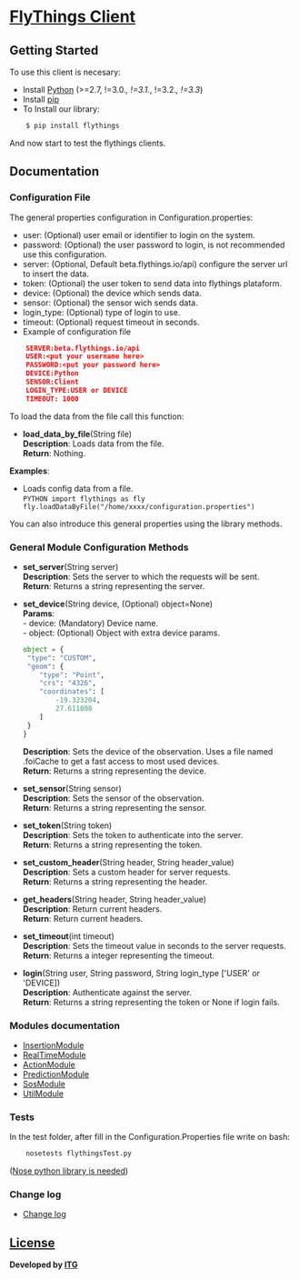 
# [FlyThings Client](http://flythings.io) 
## Getting Started  
  
To use this client is necesary:  
*  Install [Python](https://www.python.org/) (>=2.7, !=3.0.*, !=3.1.*, !=3.2.*, !=3.3*) 
* Install [pip](https://pypi.python.org/pypi/pip?)  
* To Install our library:  
```BASH  
    $ pip install flythings   
````  
  
And now start to test the flythings clients.  
  
## Documentation  
  
### Configuration File  
The general properties configuration in Configuration.properties:  
* user: (Optional) user email or identifier to login on the system.  
* password: (Optional) the user password to login, is not recommended use this configuration.  
* server: (Optional, Default beta.flythings.io/api) configure the server url to insert the data.  
* token: (Optional) the user token to send data into flythings plataform.  
* device: (Optional) the device which sends data.  
* sensor: (Optional) the sensor wich sends data.  
* login_type: (Optional) type of login to use.
* timeout: (Optional) request timeout in seconds.
*  Example of configuration file  
```JSON  
    SERVER:beta.flythings.io/api  
    USER:<put your username here>  
    PASSWORD:<put your password here>  
    DEVICE:Python  
    SENSOR:Client  
    LOGIN_TYPE:USER or DEVICE
    TIMEOUT: 1000   
```  

To load the data from the file call this function:    
- **load_data_by_file**(String file)      
    **Description**: Loads data from the file.        
    **Return**: Nothing.  

**Examples**:  
   * Loads config data from a file.    
    ```PYTHON
        import flythings as fly
        fly.loadDataByFile("/home/xxxx/configuration.properties")
    ```  
  
You can also introduce this general properties using the library methods.  
  
### General Module Configuration Methods  
  
- **set_server**(String server)    
    **Description**: Sets the server to which the requests will be sent.      
    **Return**: Returns a string representing the server.     
      
- **set_device**(String device, (Optional) object=None)   
     **Params**:    
      - device: (Mandatory) Device name.    
      - object: (Optional) Object with extra device params.  
    ```PYTHON
  object = {
     "type": "CUSTOM",
     "geom": {
        "type": "Point",
        "crs": "4326",
        "coordinates": [
            -19.323204,
            27.611808
        ]
     }
  }
  ```                   
    **Description**: Sets the device of the observation. Uses a file named .foiCache to get a fast access to most used devices.      
    **Return**: Returns a string representing the device.    
      
- **set_sensor**(String sensor)    
    **Description**: Sets the sensor of the observation.    
    **Return**: Returns a string representing the sensor.     
      
- **set_token**(String token)   
    **Description**: Sets the token to authenticate into the server.    
    **Return**: Returns a string representing the token.  
    
- **set_custom_header**(String header, String header_value)  
    **Description**: Sets a custom header for server requests.   
    **Return**: Returns a string representing the header.  
    
- **get_headers**(String header, String header_value)  
    **Description**: Return current headers.   
    **Return**:  Return current headers. 
  
- **set_timeout**(int timeout)     
    **Description**: Sets the timeout value in seconds to the server requests.    
    **Return**: Returns a integer representing the timeout.  
      
- **login**(String user, String password, String login_type ['USER' or 'DEVICE])    
    **Description**: Authenticate against the server.     
    **Return**: Returns a string representing the token or None if login fails. 

 ### Modules documentation
- [InsertionModule](docs/InsertionModule.md)
- [RealTimeModule](docs/RealTimeModule.md)
- [ActionModule](docs/ActionModule.md)     
- [PredictionModule](docs/PredictionModule.md)     
- [SosModule](docs/SosModule.md)     
- [UtilModule](docs/UtilModule.md)     
  
### Tests  
In the test folder, after fill in the Configuration.Properties file write on bash:  
  
```BASH  
    nosetests flythingsTest.py  
```  
([Nose python library is needed](http://nose.readthedocs.io/en/latest/))


### Change log
   - [Change log](changelog.md) 

## [License](LICENSE)
**Developed by [ITG](http://www.itg.es)**

 